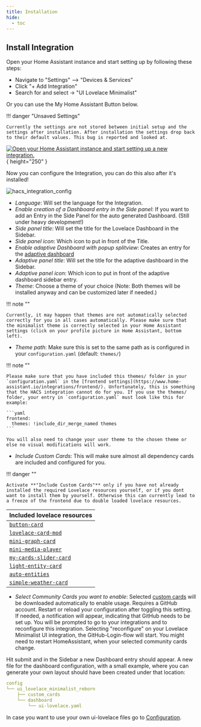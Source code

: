 ```yaml
---
title: Installation
hide:
  - toc
---
```


<!-- markdownlint-disable MD046 -->

## Install Integration

Open your Home Assistant instance and start setting up by following these steps:

- Navigate to "Settings" --> "Devices & Services"
- Click "+ Add Integration"
- Search for and select -> "UI Lovelace Minimalist"

Or you can use the My Home Assistant Button below.

!!! danger "Unsaved Settings"

    Currently the settings are not stored between initial setup and the settings after installation. After installation the settings drop back to their default values. This bug is reported and looked at.

[![Open your Home Assistant instance and start setting up a new integration.](https://my.home-assistant.io/badges/config_flow_start.svg)](https://my.home-assistant.io/redirect/config_flow_start/?domain=ui_lovelace_minimalist_reborn){ height="250" }

Now you can configure the Integration, you can do this also after it's installed!

![hacs_integration_config](../assets/img/setup/hacs_integration_config.png)

- *Language*: Will set the language for the Integration.
- *Enable creation of a Dashboard entry in the Side panel*: If you want to add an Entry in the Side Panel for the auto generated Dashboard. (Still under heavy development!)
- *Side panel title*: Will set the title for the Lovelace Dashboard in the Sidebar.
- *Side panel icon*: Which icon to put in front of the Title.
- *Enable adaptive Dashboard with popup splitview*: Creates an entry for the [adaptive dashboard](adaptive_dash.md)
- *Adaptive panel title*: Will set the title for the adaptive dashboard in the Sidebar.
- *Adaptive panel icon*: Which icon to put in front of the adaptive dashboard sidebar entry.
- *Theme*: Choose a theme of your choice (Note: Both themes will be installed anyway and can be customized later if needed.)

!!! note ""

    Currently, it may happen that themes are not automatically selected correctly for you in all cases automatically. Please make sure that the minimalist theme is correctly selected in your Home Assistant settings (click on your profile picture in Home Assistant, bottom left).

- *Theme path*: Make sure this is set to the same path as is configured in your `configuration.yaml` (default: `themes/`)

!!! note ""

    Please make sure that you have included this themes/ folder in your `configuration.yaml` in the [frontend settings](https://www.home-assistant.io/integrations/frontend/). Unfortunately, this is something that the HACS integration cannot do for you. If you use the themes/ folder, your entry in `configuration.yaml` must look like this for example:

    ```yaml
    frontend:
      themes: !include_dir_merge_named themes
    ```

    You will also need to change your user theme to the chosen theme or else no visual modifications will work.

- *Include Custom Cards*: This will make sure almost all dependency cards are included and configured for you.

!!! danger ""

    Activate **"Include Custom Cards"** only if you have not already installed the required Lovelace resources yourself, or if you dont want to install them by yourself. Otherwise this can currently lead to a freeze of the frontend due to double loaded lovelace resources.

| Included lovelace resources                                             |
| ----------------------------------------------------------------------- |
| [`button-card`](https://github.com/custom-cards/button-card)            |
| [`lovelace-card-mod`](https://github.com/thomasloven/lovelace-card-mod) |
| [`mini-graph-card`](https://github.com/kalkih/mini-graph-card)          |
| [`mini-media-player`](https://github.com/kalkih/mini-media-player)      |
| [`my-cards-slider-card`](https://github.com/AnthonMS/my-cards)          |
| [`light-entity-card`](https://github.com/ljmerza/light-entity-card)     |
| [`auto-entities`](https://github.com/thomasloven/lovelace-auto-entities)|
| [`simple-weather-card`](https://github.com/kalkih/simple-weather-card)  |

- *Select Community Cards you want to enable*: Selected [custom cards](custom_cards.md) will be downloaded automatically to enable usage. Requires a GitHub account. Restart or reload your configuration after toggling this setting. If needed, a notification will appear, indicating that GitHub needs to be set up. You will be prompted to go to your integrations and to reconfigure this integration. Selecting "reconfigure" on your Lovelace Minimalist UI integration, the GitHub-Login-flow will start. You might need to restart HomeAssistant, when your selected community cards change.

Hit submit and in the Sidebar a new Dashboard entry should appear.
A new file for the dashboard configuration, with a small example, where you can generate your own layout should have been created under that location:

```yaml
config
└── ui_lovelace_minimalist_reborn
    ├── custom_cards
    └── dashboard
        └── ui-lovelace.yaml
```

In case you want to use your own ui-lovelace files go to [Configuration](../configuration).

